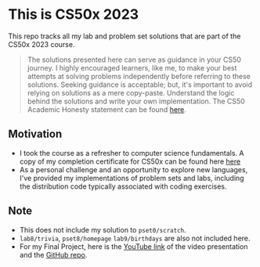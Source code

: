 # This is CS50x 2023

This repo tracks all my lab and problem set solutions that are part of the CS50x 2023 course.

> The solutions presented here can serve as guidance in your CS50 journey. I highly encouraged learners, like me, to make your best attempts at solving problems independently before referring to these solutions.
> Seeking guidance is acceptable; but, it's important to avoid relying on solutions as a mere copy-paste. Understand the logic behind the solutions and write your own implementation.
> The CS50 Academic Honesty statement can be found [here](https://cs50.harvard.edu/x/2023/honesty/).

## Motivation

- I took the course as a refresher to computer science fundamentals. A copy of my completion certificate for CS50x can be found here [here](/certificate)
- As a personal challenge and an opportunity to explore new languages, I've provided my implementations of problem sets and labs, including the distribution code typically associated with coding exercises.

## Note

- This does not include my solution to `pset0/scratch`.
- `lab8/trivia`, `pset8/homepage` `lab9/birthdays` are also not included here.
- For my Final Project, here is the [YouTube link](https://youtu.be/JCv4GukldWw) of the video presentation and the [GitHub repo](https://github.com/jfvillablanca/bourne-task-app).
